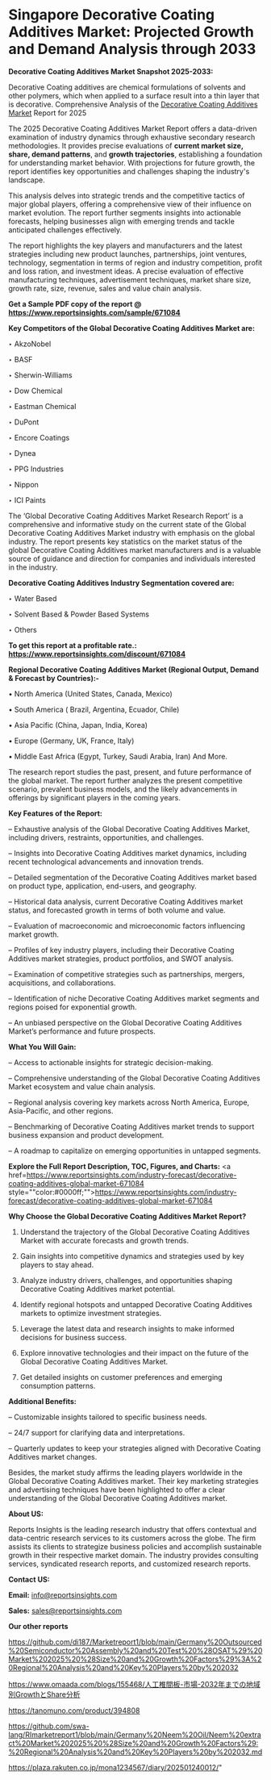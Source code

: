 # Singapore Decorative Coating Additives Market: Projected Growth and Demand Analysis through 2033

<strong>Decorative Coating Additives Market Snapshot 2025-2033:</strong>

Decorative Coating additives are chemical formulations of solvents and other polymers, which when applied to a surface result into a thin layer that is decorative. Comprehensive Analysis of the <a href=https://www.reportsinsights.com/sample/671084>Decorative Coating Additives Market</a> Report for 2025

The 2025 Decorative Coating Additives Market Report offers a data-driven examination of industry dynamics through exhaustive secondary research methodologies. It provides precise evaluations of <strong>current market size, share, demand patterns</strong>, and <strong>growth trajectories</strong>, establishing a foundation for understanding market behavior. With projections for future growth, the report identifies key opportunities and challenges shaping the industry's landscape.

This analysis delves into strategic trends and the competitive tactics of major global players, offering a comprehensive view of their influence on market evolution. The report further segments insights into actionable forecasts, helping businesses align with emerging trends and tackle anticipated challenges effectively.

The report highlights the key players and manufacturers and the latest strategies including new product launches, partnerships, joint ventures, technology, segmentation in terms of region and industry competition, profit and loss ration, and investment ideas. A precise evaluation of effective manufacturing techniques, advertisement techniques, market share size, growth rate, size, revenue, sales and value chain analysis.

<strong>Get a Sample PDF copy of the report @ <a href=https://www.reportsinsights.com/sample/671084 style=color:#0000ff;>https://www.reportsinsights.com/sample/671084</a></strong>

<strong>Key Competitors of the Global Decorative Coating Additives Market are:</strong>

‣ AkzoNobel

‣ BASF

‣ Sherwin-Williams

‣ Dow Chemical

‣ Eastman Chemical

‣ DuPont

‣ Encore Coatings

‣ Dynea

‣ PPG Industries

‣ Nippon

‣ ICI Paints

The ‘Global Decorative Coating Additives Market Research Report’ is a comprehensive and informative study on the current state of the Global Decorative Coating Additives Market industry with emphasis on the global industry. The report presents key statistics on the market status of the global Decorative Coating Additives market manufacturers and is a valuable source of guidance and direction for companies and individuals interested in the industry.

<strong>Decorative Coating Additives Industry Segmentation covered are:</strong>

‣ Water Based

‣ Solvent Based & Powder Based Systems

‣ Others

<strong>To get this report at a profitable rate.: <a href=https://www.reportsinsights.com/discount/671084 style=color:#0000ff;>https://www.reportsinsights.com/discount/671084</a></strong>

<strong>Regional Decorative Coating Additives Market (Regional Output, Demand &amp; Forecast by Countries):-</strong>

• North America (United States, Canada, Mexico)

• South America ( Brazil, Argentina, Ecuador, Chile)

• Asia Pacific (China, Japan, India, Korea)

• Europe (Germany, UK, France, Italy)

• Middle East Africa (Egypt, Turkey, Saudi Arabia, Iran) And More.

The research report studies the past, present, and future performance of the global market. The report further analyzes the present competitive scenario, prevalent business models, and the likely advancements in offerings by significant players in the coming years.

<strong>Key Features of the Report:</strong>

– Exhaustive analysis of the Global Decorative Coating Additives Market, including drivers, restraints, opportunities, and challenges.

– Insights into Decorative Coating Additives market dynamics, including recent technological advancements and innovation trends.

– Detailed segmentation of the Decorative Coating Additives market based on product type, application, end-users, and geography.

– Historical data analysis, current Decorative Coating Additives market status, and forecasted growth in terms of both volume and value.

– Evaluation of macroeconomic and microeconomic factors influencing market growth.

– Profiles of key industry players, including their Decorative Coating Additives market strategies, product portfolios, and SWOT analysis.

– Examination of competitive strategies such as partnerships, mergers, acquisitions, and collaborations.

– Identification of niche Decorative Coating Additives market segments and regions poised for exponential growth.

– An unbiased perspective on the Global Decorative Coating Additives Market’s performance and future prospects.

<strong>What You Will Gain:</strong>

– Access to actionable insights for strategic decision-making.

– Comprehensive understanding of the Global Decorative Coating Additives Market ecosystem and value chain analysis.

– Regional analysis covering key markets across North America, Europe, Asia-Pacific, and other regions.

– Benchmarking of Decorative Coating Additives market trends to support business expansion and product development.

– A roadmap to capitalize on emerging opportunities in untapped segments.

<strong>Explore the Full Report Description, TOC, Figures, and Charts:</strong>
<a href=https://www.reportsinsights.com/industry-forecast/decorative-coating-additives-global-market-671084 style=""color:#0000ff;"">https://www.reportsinsights.com/industry-forecast/decorative-coating-additives-global-market-671084</a>

<strong>Why Choose the Global Decorative Coating Additives Market Report?</strong>

1. Understand the trajectory of the Global Decorative Coating Additives Market with accurate forecasts and growth trends.

2. Gain insights into competitive dynamics and strategies used by key players to stay ahead.

3. Analyze industry drivers, challenges, and opportunities shaping Decorative Coating Additives market potential.

4. Identify regional hotspots and untapped Decorative Coating Additives markets to optimize investment strategies.

5. Leverage the latest data and research insights to make informed decisions for business success.

6. Explore innovative technologies and their impact on the future of the Global Decorative Coating Additives Market.

7. Get detailed insights on customer preferences and emerging consumption patterns.

<strong>Additional Benefits:</strong>

– Customizable insights tailored to specific business needs.

– 24/7 support for clarifying data and interpretations.

– Quarterly updates to keep your strategies aligned with Decorative Coating Additives market changes.

Besides, the market study affirms the leading players worldwide in the Global Decorative Coating Additives market. Their key marketing strategies and advertising techniques have been highlighted to offer a clear understanding of the Global Decorative Coating Additives market.

<strong><strong>About US</strong>:</strong>

Reports Insights is the leading research industry that offers contextual and data-centric research services to its customers across the globe. The firm assists its clients to strategize business policies and accomplish sustainable growth in their respective market domain. The industry provides consulting services, syndicated research reports, and customized research reports.

<strong>Contact US:</strong>

<p class=><b>Email:</b> <a href=mailto:info@reportsinsights.com>info@reportsinsights.com</a></p>
<p class=><b>Sales:</b> <a href=mailto:sales@reportsinsights.com>sales@reportsinsights.com</a></p>

<strong>Our other reports</strong>

<a href=https://github.com/di187/Marketreport1/blob/main/Germany%20Outsourced%20Semiconductor%20Assembly%20and%20Test%20%28OSAT%29%20Market%202025%20%28Size%20and%20Growth%20Factors%29%3A%20Regional%20Analysis%20and%20Key%20Players%20by%202032>https://github.com/di187/Marketreport1/blob/main/Germany%20Outsourced%20Semiconductor%20Assembly%20and%20Test%20%28OSAT%29%20Market%202025%20%28Size%20and%20Growth%20Factors%29%3A%20Regional%20Analysis%20and%20Key%20Players%20by%202032</a>

<a href=https://www.omaada.com/blogs/155468/人工椎間板-市場-2032年までの地域別GrowthとShare分析>https://www.omaada.com/blogs/155468/人工椎間板-市場-2032年までの地域別GrowthとShare分析</a>

<a href=https://tanomuno.com/product/394808>https://tanomuno.com/product/394808</a>

<a href=https://github.com/swa-lang/RImarketreport1/blob/main/Germany%20Neem%20Oil/Neem%20extract%20Market%202025%20%28Size%20and%20Growth%20Factors%29:%20Regional%20Analysis%20and%20Key%20Players%20by%202032.md>https://github.com/swa-lang/RImarketreport1/blob/main/Germany%20Neem%20Oil/Neem%20extract%20Market%202025%20%28Size%20and%20Growth%20Factors%29:%20Regional%20Analysis%20and%20Key%20Players%20by%202032.md</a>

<a href=https://plaza.rakuten.co.jp/mona1234567/diary/202501240012/>https://plaza.rakuten.co.jp/mona1234567/diary/202501240012/</a>"
